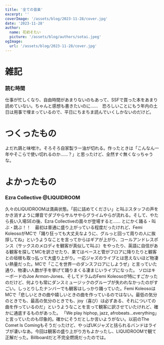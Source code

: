 ```yaml
---
title: '全ての音楽'
excerpt: ''
coverImage: '/assets/blog/2023-11-28/cover.jpg'
date: '2023-11-28'
author:
  name: 花初そたい
  picture: '/assets/blog/authors/sotai.jpeg'
ogImage:
  url: '/assets/blog/2023-11-28/cover.jpg'
---
```

# 雑記
### 読む時間
仕事が忙しくなり、自由時間があまりないのもあって、SSFで買った本をあまり読めていない。ちゃんと感想も書きたいのに……　恐ろしいことにもう年内の土日は用事で埋まっているので、平日にちまちま読んでいくしかないのだけど。

# つくったもの
よだれ鶏と味噌汁。そろそろ自家製ラー油が切れる。作ったときは「こんなん一年やそこらで使い切れるのか……？」と思ったけど、全然すぐ無くなっちゃうな。

# よかったもの
### Ezra Collective @LIQUIDROOM
久々のLIQUIDROOMは満員状態。「前に詰めてください」と叫ぶスタッフの声をかき消すように爆音でダブやらサルサやらグライムやらが流れる。そして、やたら長い入場SEの後、Ezra Collectiveの面々が登場すると……
とにかく踊る・叫ぶ・跳ぶ！！　最初は普通に盛り上がっている程度だったけれど、Femi KoleosoがMCで「踊り狂っても大丈夫なように、グルっと回って周りの人に挨拶してね」というようなことを言ってからはギアが上がり、コールアンドレスポンス（サックスのメロディを観客が真似して叫ぶ）をやったり、英語に自信がある観客を探してMCを訳させたり、果てはベースと管がフロアに降りたりと観客との垣根も取っ払って大盛り上がり。一応ジャズのライブとは思えないほど物凄い熱量だった。MCで「ここを世界一のダンスフロアにしようぜ」と言っていた通り、物凄い人数が手を挙げて踊りまくる凄まじいライブになった。
ソロはキーボードのJoe Armon-Jones、そしてドラムのFemi Koleosoが特にすごかったのだけど、何よりも常にダンスミュージックのグルーブが失われなかったのがすごい。しっとりしたナンバーでも観客はしっかり踊っていた。Femi KoleosoはMCで「悲しいときの曲や嬉しいときの曲を作っているのではない。最低の気分のときでも、最高の気分のときでも、joy（喜び）は必ずある、それについての曲を作っているのだ」というようなことを言って観客に訳させていたけれど、確かに通底するものがあった。
「We play hiphop, jazz, afrobeats...everything」と言っていたのも印象的。確かにそうだとしか言いようがない。以前のThe Comet Is Comingもそうだったけど、やっぱUKジャズと括られるバンドはライブが凄いなあ。今回は観客の盛り上がり方もよかったし、LIQUIDROOMで観て正解だった。Billboardだと不完全燃焼だったのでは。